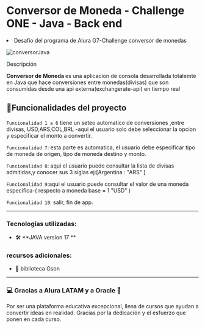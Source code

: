 <h1>Conversor de Moneda - Challenge ONE - Java - Back end</h1>

<li>Desafio del programa de Alura G7-Challenge conversor de monedas</li>

![conversorJava](https://github.com/user-attachments/assets/0afb4d48-1ea6-46dd-9ffb-724dd9434ce6)


Descripción

<strong>Conversor de Moneda </strong> es una aplicacion de consola desarrollada totalemte en Java
que hace conversiones entre monedas(divisas) que son consumidas desde una api externa(exchangerate-api) en tiempo real

## :hammer:Funcionalidades del proyecto

`Funcionalidad 1 a 6`
tiene un seteo automatico de conversiones ,entre divisas, USD,ARS,COL,BRL
-aqui el usuario solo debe seleccionar la opcion y especificar el monto a convertir.


`Funcionalidad 7`: esta parte es automatica,
el usuario debe especificar tipo de moneda de origen,
tipo de moneda destino y monto.

`Funcionalidad 8`: aqui el usuario puede consultar la lista de divisas admitidas,y conocer sus 3 siglas ej:[Argentina : "ARS" ]

`Funcionalidad 9`:aqui el usuario puede consultar el valor de  una moneda 
                especifica-( respecto a moneda base = 1 "USD" )

`Funcionalidad 10`: salir, fin de app.




---

### Tecnologías utilizadas:
- 🛠️ **JAVA version 17 **
### recursos adicionales:
- 🚀 biblioteca Gson

---

### 💻 **Gracias a Alura LATAM y a Oracle** 🙌
Por ser una plataforma educativa excepcional, llena de cursos que ayudan a convertir ideas en realidad. Gracias por la dedicación y el esfuerzo que ponen en cada curso.
